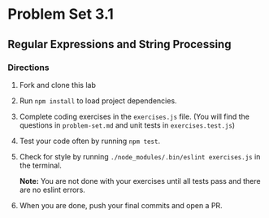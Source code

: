 # Problem Set 3.1
## Regular Expressions and String Processing 

### Directions
1. Fork and clone this lab
2. Run `npm install` to load project dependencies.
3. Complete coding exercises in the `exercises.js` file. (You will find the questions in `problem-set.md` and unit tests in `exercises.test.js`)
4. Test your code often by running `npm test`.
5. Check for style by running `./node_modules/.bin/eslint exercises.js` in the terminal.

   **Note:** You are not done with your exercises until all tests pass and there are no eslint errors.

9. When you are done, push your final commits and open a PR.
